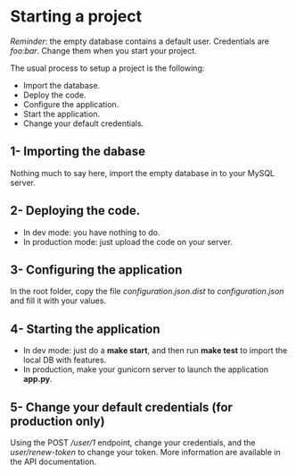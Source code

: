 # Starting a project

_Reminder_: the empty database contains a default user.
Credentials are _foo_:_bar_. Change them when you start your project.

The usual process to setup a project is the following:
* Import the database.
* Deploy the code.
* Configure the application.
* Start the application.
* Change your default credentials.

## 1- Importing the dabase

Nothing much to say here, import the empty database in to your MySQL server.

## 2- Deploying the code.

* In dev mode: you have nothing to do.
* In production mode: just upload the code on your server.

## 3- Configuring the application

In the root folder, copy the file _configuration.json.dist_ to _configuration.json_ and fill it with your values.

## 4- Starting the application

* In dev mode: just do a __make start__, and then run __make test__ to import the local DB with features. 
* In production, make your gunicorn server to launch the application __app.py__.

## 5- Change your default credentials (for production only)

Using the POST _/user/1_ endpoint, change your credentials, and the _user/renew-token_ to change your token. More information are available in the API documentation.